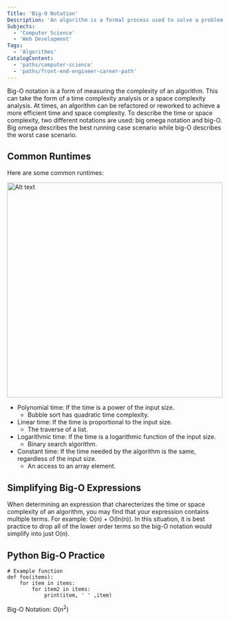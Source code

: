```yaml
---
Title: 'Big-O Notation'
Description: 'An algorithm is a formal process used to solve a problem. To compare two algorithms, it is necessary to develop tools to evaluate algorithmic efficiency. This comparison is very important since while many algorithms might function in the same way, they may also consume a differing amount of resources. It is often best practice to limit the footprint of the algorithms that are developed and to do that, Big-O notation is to be used. '
Subjects:
  - 'Computer Science'
  - 'Web Development'
Tags:
  - 'Algorithms'
CatalogContent:
  - 'paths/computer-science'
  - 'paths/front-end-engineer-career-path'
---
```


Big-O notation is a form of measuring the complexity of an algorithm. This can take the form of a time complexity analysis or a space complexity analysis. At times, an algorithm can be refactored or reworked to achieve a more efficient time and space complexity. To describe the time or space complexity, two different notations are used: big omega notation and big-O. Big omega describes the best running case scenario while big-O describes the worst case scenario. 

## Common Runtimes

Here are some common runtimes:

<img title="a title" alt="Alt text" src="https://raw.githubusercontent.com/Codecademy/docs/main/media/Big-O_Graph.png" width="500"/>


- Polynomial time: If the time is a power of the input size.
  - Bubble sort has quadratic time complexity.
- Linear time: If the time is proportional to the input size.
  - The traverse of a list.
- Logarithmic time: If the time is a logarithmic function of the input size.
  - Binary search algorithm.
- Constant time: If the time needed by the algorithm is the same, regardless of the input size.
  - An access to an array element.

## Simplifying Big-O Expressions

When determining an expression that charecterizes the time or space complexity of an algorithm, you may find that your expression contains multiple terms. For example: O(n) + O(ln(n)). In this situation, it is best practice to drop all of the lower order terms so the big-O notation would simplify into just O(n).

## Python Big-O Practice

```
# Example function
def foo(items):
    for item in items:
        for item2 in items:
            print(item, ' ' ,item)
```

Big-O Notation: $O(n^{2})$
